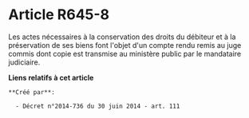 # Article R645-8

Les actes nécessaires à la conservation des droits du débiteur et à la préservation de ses biens font l'objet d'un compte
rendu remis au juge commis dont copie est transmise au ministère public par le mandataire judiciaire.

**Liens relatifs à cet article**

	**Créé par**:

	  - Décret n°2014-736 du 30 juin 2014 - art. 111
